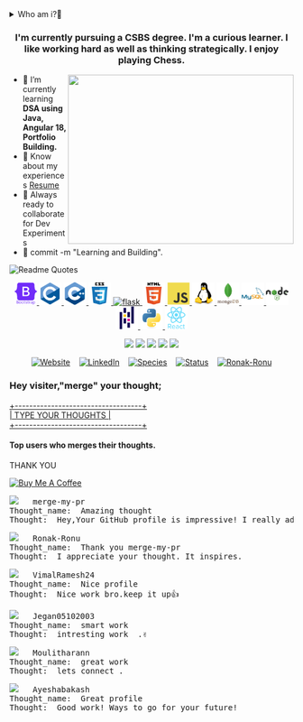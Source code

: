 <details>
  <summary>Who am i?💭</summary>
  <pre>
  <h1 align="center">Hi 👋, I'm Ronak_Suthar</h1>
  </pre>
</details>

<h3 align="center">I'm currently pursuing a CSBS degree. I'm a curious learner. I like working hard as well as thinking strategically. I enjoy playing Chess.</h3>
</p>
<a href="https://ronak-ronu.github.io/Terminal_Demo/" target="_blank">
  
<img align="right" width="400" height="300" src="https://github.com/Ronak-Ronu/Ronak-Ronu/assets/112187817/1172a43d-9b19-4445-9b02-775d1851dfa7">
</a>

- 🌱 I’m currently learning **DSA using Java, Angular 18, Portfolio Building.**
- 📄 Know about my experiences [Resume](https://drive.google.com/file/d/1awj_X2_hE410smM4zm-5Qnx4LYAcIu30/view?usp=sharing)
- 🚀 Always ready to collaborate for Dev Experiments
- 🛝 commit -m "Learning and Building".

![Readme Quotes](https://quotes-github-readme.vercel.app/api?theme=catppuccin_mocha&quote=%20Don%27t%20be%20a%20follower%20,%20Be%20a%20student%20&author=Jim%20Rohn)

<div align="center">
  

<p > <a href="https://getbootstrap.com" target="_blank" rel="noreferrer"> <img src="https://raw.githubusercontent.com/devicons/devicon/master/icons/bootstrap/bootstrap-plain-wordmark.svg" alt="bootstrap" width="40" height="40"/> </a> <a href="https://www.cprogramming.com/" target="_blank" rel="noreferrer"> <img src="https://raw.githubusercontent.com/devicons/devicon/master/icons/c/c-original.svg" alt="c" width="40" height="40"/> </a> <a href="https://www.w3schools.com/cpp/" target="_blank" rel="noreferrer"> <img src="https://raw.githubusercontent.com/devicons/devicon/master/icons/cplusplus/cplusplus-original.svg" alt="cplusplus" width="40" height="40"/> </a> <a href="https://www.w3schools.com/css/" target="_blank" rel="noreferrer"> <img src="https://raw.githubusercontent.com/devicons/devicon/master/icons/css3/css3-original-wordmark.svg" alt="css3" width="40" height="40"/> </a> <a href="https://flask.palletsprojects.com/" target="_blank" rel="noreferrer"> <img src="https://www.vectorlogo.zone/logos/pocoo_flask/pocoo_flask-icon.svg" alt="flask" width="40" height="40"/> </a>
  <a href="https://www.w3.org/html/" target="_blank" rel="noreferrer"> <img src="https://raw.githubusercontent.com/devicons/devicon/master/icons/html5/html5-original-wordmark.svg" alt="html5" width="40" height="40"/> </a> <a href="https://developer.mozilla.org/en-US/docs/Web/JavaScript" target="_blank" rel="noreferrer"> <img src="https://raw.githubusercontent.com/devicons/devicon/master/icons/javascript/javascript-original.svg" alt="javascript" width="40" height="40"/> </a> <a href="https://www.linux.org/" target="_blank" rel="noreferrer"> <img src="https://raw.githubusercontent.com/devicons/devicon/master/icons/linux/linux-original.svg" alt="linux" width="40" height="40"/> </a> <a href="https://www.mongodb.com/" target="_blank" rel="noreferrer"> <img src="https://raw.githubusercontent.com/devicons/devicon/master/icons/mongodb/mongodb-original-wordmark.svg" alt="mongodb" width="40" height="40"/> </a> <a href="https://www.mysql.com/" target="_blank" rel="noreferrer"> <img src="https://raw.githubusercontent.com/devicons/devicon/master/icons/mysql/mysql-original-wordmark.svg" alt="mysql" width="40" height="40"/> </a> <a href="https://nodejs.org" target="_blank" rel="noreferrer"> <img src="https://raw.githubusercontent.com/devicons/devicon/master/icons/nodejs/nodejs-original-wordmark.svg" alt="nodejs" width="40" height="40"/> </a> <a href="https://pandas.pydata.org/" target="_blank" rel="noreferrer"> <img src="https://raw.githubusercontent.com/devicons/devicon/2ae2a900d2f041da66e950e4d48052658d850630/icons/pandas/pandas-original.svg" alt="pandas" width="40" height="40"/> </a> <a href="https://www.python.org" target="_blank" rel="noreferrer"> <img src="https://raw.githubusercontent.com/devicons/devicon/master/icons/python/python-original.svg" alt="python" width="40" height="40"/> </a> <a href="https://reactjs.org/" target="_blank" rel="noreferrer"> <img src="https://raw.githubusercontent.com/devicons/devicon/master/icons/react/react-original-wordmark.svg" alt="react" width="40" height="40"/> </a> </p>

</div>

<div align="center">
  
<img src="https://github-profile-summary-cards.vercel.app/api/cards/profile-details?username=Ronak-Ronu&theme=aura">
  <img src="https://github-profile-summary-cards.vercel.app/api/cards/repos-per-language?username=Ronak-Ronu&theme=aura">
  <img src="https://github-profile-summary-cards.vercel.app/api/cards/most-commit-language?username=Ronak-Ronu&theme=aura">
  <img src="https://github-profile-summary-cards.vercel.app/api/cards/stats?username=Ronak-Ronu&theme=aura">
  <img src="https://github-profile-summary-cards.vercel.app/api/cards/productive-time?username=Ronak-Ronu&theme=aura">


[![Website](https://img.shields.io/badge/Portfolio-informational?style=flat-square&color=black&logo=vercel&logoColor=white)](https://imronak-2002.web.app/)&nbsp;&nbsp;&nbsp;
[![LinkedIn](https://img.shields.io/badge/LinkedIn-RonakSuthar-informational?style=flat-square&logo=linkedin&logoColor=white)](https://www.linkedin.com/in/ronaksutharb/)&nbsp;&nbsp;&nbsp;
[![Species](https://img.shields.io/badge/Species-Homo_sapiens-success?style=flat-square&logo=mailchimp&logoColor=white)](https://en.wikipedia.org/wiki/Homo_sapiens)&nbsp;&nbsp;&nbsp;
[![Status](https://img.shields.io/badge/Status-Stable-success?style=flat-square&logo=gravatar&logoColor=white)](https://en.wikipedia.org/wiki/Life)&nbsp;&nbsp;&nbsp;
 <a href="https://github.com/Ronak-Ronu" target="_blank"><img alt="Ronak-Ronu" src="https://badges.pufler.dev/visits/Ronak-Ronu/Ronak-Ronu?logo=GitHub&label=visits&color=success&logoColor=white&style=flat-square"/></a>

</div>

### Hey visiter,"merge" your thought;


[+-----------------------------------+<br/>
| TYPE YOUR THOUGHTS            |<br/>
+-----------------------------------+](https://github.com/Ronak-Ronu/Ronak-Ronu/issues/new?body=%22Enter%20you%20thought%20here%22&title=%22Name%20your%20thought%22)

#### Top users who merges their thoughts.
<!-- <pre>
<div style="display: flex; align-items: center; justify-content: space-between;">
  <img src="https://raw.githubusercontent.com/devicons/devicon/master/icons/react/react-original-wordmark.svg" width="40" style="margin-right: 10px;"> 
  <p style="margin: 0;">This is username</p>
  <p style="margin: 0;">This is comment</p>
</div>
</pre> -->

THANK YOU

<a href="https://www.buymeacoffee.com/ronakronu0a" target="_blank"><img src="https://cdn.buymeacoffee.com/buttons/v2/default-red.png" alt="Buy Me A Coffee" width="100" ></a>

<pre><img src=https://avatars.githubusercontent.com/u/158744215?v=4 width="30">&nbsp;&nbsp;&nbsp;merge-my-pr<br/>Thought_name: &nbsp;Amazing thought<br/>Thought: &nbsp;Hey,Your GitHub profile is impressive! I really admire the breadth and depth of your projects. Keep up the great work</pre>

<pre><img src=https://avatars.githubusercontent.com/u/112187817?v=4 width="30">&nbsp;&nbsp;&nbsp;Ronak-Ronu<br/>Thought_name: &nbsp;Thank you merge-my-pr<br/>Thought: &nbsp;I appreciate your thought. It inspires.</pre>

<pre><img src=https://avatars.githubusercontent.com/u/123486203?v=4 width="30">&nbsp;&nbsp;&nbsp;VimalRamesh24<br/>Thought_name: &nbsp;Nice profile<br/>Thought: &nbsp;Nice work bro.keep it up👍</pre>

<pre><img src=https://avatars.githubusercontent.com/u/155941655?v=4 width="30">&nbsp;&nbsp;&nbsp;Jegan05102003<br/>Thought_name: &nbsp;smart work<br/>Thought: &nbsp;intresting work  .✌️</pre>

<pre><img src=https://avatars.githubusercontent.com/u/117554286?v=4 width="30">&nbsp;&nbsp;&nbsp;Moulitharann<br/>Thought_name: &nbsp;great work<br/>Thought: &nbsp;lets connect .</pre>

<pre><img src=https://avatars.githubusercontent.com/u/173592287?v=4 width="30">&nbsp;&nbsp;&nbsp;Ayeshabakash<br/>Thought_name: &nbsp;Great profile<br/>Thought: &nbsp;Good work! Ways to go for your future!</pre>
